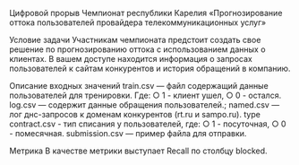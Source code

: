 Цифровой прорыв
Чемпионат республики Карелия
«Прогнозирование оттока пользователей провайдера
телекоммуникационных услуг»

Условие задачи
Участникам чемпионата предстоит создать свое решение по
прогнозированию оттока с использованием данных о клиентах. В вашем
доступе находится информация о запросах пользователей к сайтам
конкурентов и история обращений в компанию.

Описание входных значений
train.csv — файл содержащий данные пользователей для тренировки. Где:
○ 1 - клиент ушел,
○ 0 - остался.
log.csv — содержит данные обращения пользователей.;
named.csv — лог днс-запросов к доменам конкурентов (rt.ru и sampo.ru).
type contract.csv - тип списания у пользователей, где:
○ 1 - посуточная,
○ 0 - помесячная.
submission.csv — пример файла для отправки.

Метрика
В качестве метрики выступает Recall по столбцу blocked.
